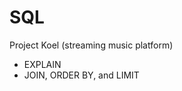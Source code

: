 # SQL
Project Koel (streaming music platform)
  * EXPLAIN [
](https://github.com/user-attachments/assets/45fac86c-18e7-4a99-b418-876646b88e18)
* JOIN, ORDER BY, and LIMIT

